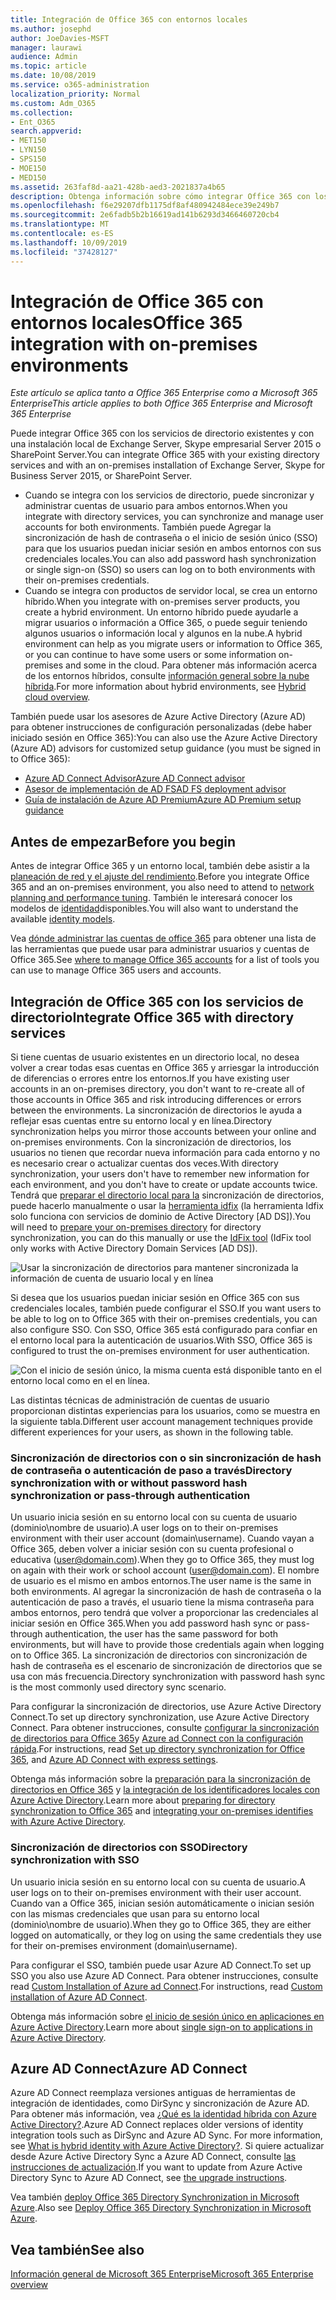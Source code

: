 ```yaml
---
title: Integración de Office 365 con entornos locales
ms.author: josephd
author: JoeDavies-MSFT
manager: laurawi
audience: Admin
ms.topic: article
ms.date: 10/08/2019
ms.service: o365-administration
localization_priority: Normal
ms.custom: Adm_O365
ms.collection:
- Ent_O365
search.appverid:
- MET150
- LYN150
- SPS150
- MOE150
- MED150
ms.assetid: 263faf8d-aa21-428b-aed3-2021837a4b65
description: Obtenga información sobre cómo integrar Office 365 con los servicios de directorio existentes.
ms.openlocfilehash: f6e29207dfb1175df8af480942484ece39e249b7
ms.sourcegitcommit: 2e6fadb5b2b16619ad141b6293d3466460720cb4
ms.translationtype: MT
ms.contentlocale: es-ES
ms.lasthandoff: 10/09/2019
ms.locfileid: "37428127"
---
```

# <a name="office-365-integration-with-on-premises-environments"></a><span data-ttu-id="f6944-103">Integración de Office 365 con entornos locales</span><span class="sxs-lookup"><span data-stu-id="f6944-103">Office 365 integration with on-premises environments</span></span>

<span data-ttu-id="f6944-104">*Este artículo se aplica tanto a Office 365 Enterprise como a Microsoft 365 Enterprise*</span><span class="sxs-lookup"><span data-stu-id="f6944-104">*This article applies to both Office 365 Enterprise and Microsoft 365 Enterprise*</span></span>

<span data-ttu-id="f6944-105">Puede integrar Office 365 con los servicios de directorio existentes y con una instalación local de Exchange Server, Skype empresarial Server 2015 o SharePoint Server.</span><span class="sxs-lookup"><span data-stu-id="f6944-105">You can integrate Office 365 with your existing directory services and with an on-premises installation of Exchange Server, Skype for Business Server 2015, or SharePoint Server.</span></span>
  
 - <span data-ttu-id="f6944-106">Cuando se integra con los servicios de directorio, puede sincronizar y administrar cuentas de usuario para ambos entornos.</span><span class="sxs-lookup"><span data-stu-id="f6944-106">When you integrate with directory services, you can synchronize and manage user accounts for both environments.</span></span> <span data-ttu-id="f6944-107">También puede Agregar la sincronización de hash de contraseña o el inicio de sesión único (SSO) para que los usuarios puedan iniciar sesión en ambos entornos con sus credenciales locales.</span><span class="sxs-lookup"><span data-stu-id="f6944-107">You can also add password hash synchronization or single sign-on (SSO) so users can log on to both environments with their on-premises credentials.</span></span>
 - <span data-ttu-id="f6944-108">Cuando se integra con productos de servidor local, se crea un entorno híbrido.</span><span class="sxs-lookup"><span data-stu-id="f6944-108">When you integrate with on-premises server products, you create a hybrid environment.</span></span> <span data-ttu-id="f6944-109">Un entorno híbrido puede ayudarle a migrar usuarios o información a Office 365, o puede seguir teniendo algunos usuarios o información local y algunos en la nube.</span><span class="sxs-lookup"><span data-stu-id="f6944-109">A hybrid environment can help as you migrate users or information to Office 365, or you can continue to have some users or some information on-premises and some in the cloud.</span></span> <span data-ttu-id="f6944-110">Para obtener más información acerca de los entornos híbridos, consulte [información general sobre la nube híbrida](https://docs.microsoft.com/Office365/Enterprise/hybrid-cloud-overview).</span><span class="sxs-lookup"><span data-stu-id="f6944-110">For more information about hybrid environments, see [Hybrid cloud overview](https://docs.microsoft.com/Office365/Enterprise/hybrid-cloud-overview).</span></span>

<span data-ttu-id="f6944-111">También puede usar los asesores de Azure Active Directory (Azure AD) para obtener instrucciones de configuración personalizadas (debe haber iniciado sesión en Office 365):</span><span class="sxs-lookup"><span data-stu-id="f6944-111">You can also use the Azure Active Directory (Azure AD) advisors for customized setup guidance (you must be signed in to Office 365):</span></span>

- [<span data-ttu-id="f6944-112">Azure AD Connect Advisor</span><span class="sxs-lookup"><span data-stu-id="f6944-112">Azure AD Connect advisor</span></span>](https://aka.ms/aadconnectpwsync)
- [<span data-ttu-id="f6944-113">Asesor de implementación de AD FS</span><span class="sxs-lookup"><span data-stu-id="f6944-113">AD FS deployment advisor</span></span>](https://aka.ms/adfsguidance)
- [<span data-ttu-id="f6944-114">Guía de instalación de Azure AD Premium</span><span class="sxs-lookup"><span data-stu-id="f6944-114">Azure AD Premium setup guidance</span></span>](https://aka.ms/aadpguidance)
   
## <a name="before-you-begin"></a><span data-ttu-id="f6944-115">Antes de empezar</span><span class="sxs-lookup"><span data-stu-id="f6944-115">Before you begin</span></span>

<span data-ttu-id="f6944-116">Antes de integrar Office 365 y un entorno local, también debe asistir a la [planeación de red y el ajuste del rendimiento](network-planning-and-performance.md).</span><span class="sxs-lookup"><span data-stu-id="f6944-116">Before you integrate Office 365 and an on-premises environment, you also need to attend to [network planning and performance tuning](network-planning-and-performance.md).</span></span> <span data-ttu-id="f6944-117">También le interesará conocer los modelos de [identidad](about-office-365-identity.md)disponibles.</span><span class="sxs-lookup"><span data-stu-id="f6944-117">You will also want to understand the available [identity models](about-office-365-identity.md).</span></span> 

<span data-ttu-id="f6944-118">Vea [dónde administrar las cuentas de office 365](manage-office-365-accounts.md) para obtener una lista de las herramientas que puede usar para administrar usuarios y cuentas de Office 365.</span><span class="sxs-lookup"><span data-stu-id="f6944-118">See [where to manage Office 365 accounts](manage-office-365-accounts.md) for a list of tools you can use to manage Office 365 users and accounts.</span></span> 
  
## <a name="integrate-office-365-with-directory-services"></a><span data-ttu-id="f6944-119">Integración de Office 365 con los servicios de directorio</span><span class="sxs-lookup"><span data-stu-id="f6944-119">Integrate Office 365 with directory services</span></span>
<span data-ttu-id="f6944-120">Si tiene cuentas de usuario existentes en un directorio local, no desea volver a crear todas esas cuentas en Office 365 y arriesgar la introducción de diferencias o errores entre los entornos.</span><span class="sxs-lookup"><span data-stu-id="f6944-120">If you have existing user accounts in an on-premises directory, you don't want to re-create all of those accounts in Office 365 and risk introducing differences or errors between the environments.</span></span> <span data-ttu-id="f6944-121">La sincronización de directorios le ayuda a reflejar esas cuentas entre su entorno local y en línea.</span><span class="sxs-lookup"><span data-stu-id="f6944-121">Directory synchronization helps you mirror those accounts between your online and on-premises environments.</span></span> <span data-ttu-id="f6944-122">Con la sincronización de directorios, los usuarios no tienen que recordar nueva información para cada entorno y no es necesario crear o actualizar cuentas dos veces.</span><span class="sxs-lookup"><span data-stu-id="f6944-122">With directory synchronization, your users don't have to remember new information for each environment, and you don't have to create or update accounts twice.</span></span> <span data-ttu-id="f6944-123">Tendrá que [preparar el directorio local para la](prepare-for-directory-synchronization.md) sincronización de directorios, puede hacerlo manualmente o usar la [herramienta idfix](install-and-run-idfix.md) (la herramienta Idfix solo funciona con servicios de dominio de Active Directory [AD DS]).</span><span class="sxs-lookup"><span data-stu-id="f6944-123">You will need to [prepare your on-premises directory](prepare-for-directory-synchronization.md) for directory synchronization, you can do this manually or use the [IdFix tool](install-and-run-idfix.md) (IdFix tool only works with Active Directory Domain Services [AD DS]).</span></span> 
  
![Usar la sincronización de directorios para mantener sincronizada la información de cuenta de usuario local y en línea](media/a64af0d0-9be6-46b1-8727-277e683abf5e.png)
  
<span data-ttu-id="f6944-125">Si desea que los usuarios puedan iniciar sesión en Office 365 con sus credenciales locales, también puede configurar el SSO.</span><span class="sxs-lookup"><span data-stu-id="f6944-125">If you want users to be able to log on to Office 365 with their on-premises credentials, you can also configure SSO.</span></span> <span data-ttu-id="f6944-126">Con SSO, Office 365 está configurado para confiar en el entorno local para la autenticación de usuarios.</span><span class="sxs-lookup"><span data-stu-id="f6944-126">With SSO, Office 365 is configured to trust the on-premises environment for user authentication.</span></span>
  
![Con el inicio de sesión único, la misma cuenta está disponible tanto en el entorno local como en el en línea.](media/d76235f2-8a53-405e-b8ef-dfa4cfc208b8.png)
  
<span data-ttu-id="f6944-128">Las distintas técnicas de administración de cuentas de usuario proporcionan distintas experiencias para los usuarios, como se muestra en la siguiente tabla.</span><span class="sxs-lookup"><span data-stu-id="f6944-128">Different user account management techniques provide different experiences for your users, as shown in the following table.</span></span>
 
### <a name="directory-synchronization-with-or-without-password-hash-synchronization-or-pass-through-authentication"></a><span data-ttu-id="f6944-129">Sincronización de directorios con o sin sincronización de hash de contraseña o autenticación de paso a través</span><span class="sxs-lookup"><span data-stu-id="f6944-129">Directory synchronization with or without password hash synchronization or pass-through authentication</span></span>

<span data-ttu-id="f6944-130">Un usuario inicia sesión en su entorno local con su cuenta de usuario (dominio\nombre de usuario).</span><span class="sxs-lookup"><span data-stu-id="f6944-130">A user logs on to their on-premises environment with their user account (domain\username).</span></span> <span data-ttu-id="f6944-131">Cuando vayan a Office 365, deben volver a iniciar sesión con su cuenta profesional o educativa (user@domain.com).</span><span class="sxs-lookup"><span data-stu-id="f6944-131">When they go to Office 365, they must log on again with their work or school account (user@domain.com).</span></span> <span data-ttu-id="f6944-132">El nombre de usuario es el mismo en ambos entornos.</span><span class="sxs-lookup"><span data-stu-id="f6944-132">The user name is the same in both environments.</span></span> <span data-ttu-id="f6944-133">Al agregar la sincronización de hash de contraseña o la autenticación de paso a través, el usuario tiene la misma contraseña para ambos entornos, pero tendrá que volver a proporcionar las credenciales al iniciar sesión en Office 365.</span><span class="sxs-lookup"><span data-stu-id="f6944-133">When you add password hash sync or pass-through authentication, the user has the same password for both environments, but will have to provide those credentials again when logging on to Office 365.</span></span> <span data-ttu-id="f6944-134">La sincronización de directorios con sincronización de hash de contraseña es el escenario de sincronización de directorios que se usa con más frecuencia.</span><span class="sxs-lookup"><span data-stu-id="f6944-134">Directory synchronization with password hash sync is the most commonly used directory sync scenario.</span></span>

<span data-ttu-id="f6944-135">Para configurar la sincronización de directorios, use Azure Active Directory Connect.</span><span class="sxs-lookup"><span data-stu-id="f6944-135">To set up directory synchronization, use Azure Active Directory Connect.</span></span> <span data-ttu-id="f6944-136">Para obtener instrucciones, consulte [configurar la sincronización de directorios para Office 365](set-up-directory-synchronization.md)y [Azure ad Connect con la configuración rápida](https://go.microsoft.com/fwlink/p/?LinkId=698537).</span><span class="sxs-lookup"><span data-stu-id="f6944-136">For instructions, read [Set up directory synchronization for Office 365](set-up-directory-synchronization.md), and [Azure AD Connect with express settings](https://go.microsoft.com/fwlink/p/?LinkId=698537).</span></span>

<span data-ttu-id="f6944-137">Obtenga más información sobre la [preparación para la sincronización de directorios en Office 365](prepare-for-directory-synchronization.md) y [la integración de los identificadores locales con Azure Active Directory](https://go.microsoft.com/fwlink/?LinkId=518101).</span><span class="sxs-lookup"><span data-stu-id="f6944-137">Learn more about [preparing for directory synchronization to Office 365](prepare-for-directory-synchronization.md) and [integrating your on-premises identifies with Azure Active Directory](https://go.microsoft.com/fwlink/?LinkId=518101).</span></span>

### <a name="directory-synchronization-with-sso"></a><span data-ttu-id="f6944-138">Sincronización de directorios con SSO</span><span class="sxs-lookup"><span data-stu-id="f6944-138">Directory synchronization with SSO</span></span>

<span data-ttu-id="f6944-139">Un usuario inicia sesión en su entorno local con su cuenta de usuario.</span><span class="sxs-lookup"><span data-stu-id="f6944-139">A user logs on to their on-premises environment with their user account.</span></span> <span data-ttu-id="f6944-140">Cuando van a Office 365, inician sesión automáticamente o inician sesión con las mismas credenciales que usan para su entorno local (dominio\nombre de usuario).</span><span class="sxs-lookup"><span data-stu-id="f6944-140">When they go to Office 365, they are either logged on automatically, or they log on using the same credentials they use for their on-premises environment (domain\username).</span></span>

<span data-ttu-id="f6944-141">Para configurar el SSO, también puede usar Azure AD Connect.</span><span class="sxs-lookup"><span data-stu-id="f6944-141">To set up SSO you also use Azure AD Connect.</span></span> <span data-ttu-id="f6944-142">Para obtener instrucciones, consulte read [Custom Installation of Azure ad Connect](https://go.microsoft.com/fwlink/p/?LinkID=698430).</span><span class="sxs-lookup"><span data-stu-id="f6944-142">For instructions, read [Custom installation of Azure AD Connect](https://go.microsoft.com/fwlink/p/?LinkID=698430).</span></span>

<span data-ttu-id="f6944-143">Obtenga más información sobre [el inicio de sesión único en aplicaciones en Azure Active Directory](https://go.microsoft.com/fwlink/p/?LinkId=698604).</span><span class="sxs-lookup"><span data-stu-id="f6944-143">Learn more about [single sign-on to applications in Azure Active Directory](https://go.microsoft.com/fwlink/p/?LinkId=698604).</span></span>

## <a name="azure-ad-connect"></a><span data-ttu-id="f6944-144">Azure AD Connect</span><span class="sxs-lookup"><span data-stu-id="f6944-144">Azure AD Connect</span></span>

<span data-ttu-id="f6944-145">Azure AD Connect reemplaza versiones antiguas de herramientas de integración de identidades, como DirSync y sincronización de Azure AD. Para obtener más información, vea [¿Qué es la identidad híbrida con Azure Active Directory?](https://go.microsoft.com/fwlink/p/?LinkId=527969).</span><span class="sxs-lookup"><span data-stu-id="f6944-145">Azure AD Connect replaces older versions of identity integration tools such as DirSync and Azure AD Sync. For more information, see [What is hybrid identity with Azure Active Directory?](https://go.microsoft.com/fwlink/p/?LinkId=527969).</span></span> <span data-ttu-id="f6944-146">Si quiere actualizar desde Azure Active Directory Sync a Azure AD Connect, consulte [las instrucciones de actualización](https://go.microsoft.com/fwlink/p/?LinkId=733240).</span><span class="sxs-lookup"><span data-stu-id="f6944-146">If you want to update from Azure Active Directory Sync to Azure AD Connect, see [the upgrade instructions](https://go.microsoft.com/fwlink/p/?LinkId=733240).</span></span> 

<span data-ttu-id="f6944-147">Vea también [deploy Office 365 Directory Synchronization in Microsoft Azure](https://go.microsoft.com/fwlink/?LinkId=517887).</span><span class="sxs-lookup"><span data-stu-id="f6944-147">Also see [Deploy Office 365 Directory Synchronization in Microsoft Azure](https://go.microsoft.com/fwlink/?LinkId=517887).</span></span>

## <a name="see-also"></a><span data-ttu-id="f6944-148">Vea también</span><span class="sxs-lookup"><span data-stu-id="f6944-148">See also</span></span>

[<span data-ttu-id="f6944-149">Información general de Microsoft 365 Enterprise</span><span class="sxs-lookup"><span data-stu-id="f6944-149">Microsoft 365 Enterprise overview</span></span>](https://docs.microsoft.com/microsoft-365/enterprise/microsoft-365-overview)
